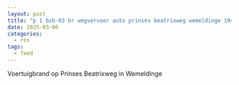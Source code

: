 ```yaml
---
layout: post
title: "p 1 bzb-03 br wegvervoer auto prinses beatrixweg wemeldinge 194331"
date: 2025-03-06
categories: 
  - rss
tags: 
  - feed
---
```


Voertuigbrand op Prinses Beatrixweg in Wemeldinge
